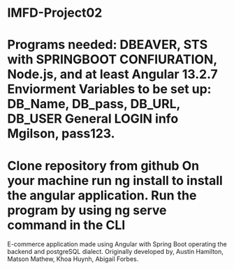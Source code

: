 # IMFD-Project02
Programs needed: DBEAVER, STS with SPRINGBOOT CONFIURATION, Node.js, and at least Angular 13.2.7
Enviorment Variables to be set up: DB_Name, DB_pass, DB_URL, DB_USER
General LOGIN info Mgilson, pass123.
===========================================================================================================
Clone repository from github
On your machine run ng install to install the angular application.
Run the program by using ng serve command in the CLI
===========================================================================================================
E-commerce application made using Angular with Spring Boot operating the backend and postgreSQL dialect.
Originally developed by, Austin Hamilton, Matson Mathew, Khoa Huynh, Abigail Forbes.
